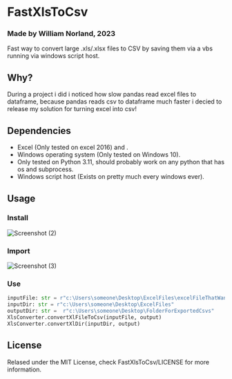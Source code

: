 # FastXlsToCsv
### Made by William Norland, 2023

Fast way to convert large .xls/.xlsx files to CSV by saving them via a vbs running via windows script host.
## Why?
During a project i did i noticed how slow pandas read excel files to dataframe, because pandas reads csv to dataframe much faster i decied to release my solution
for turning excel into csv!

## Dependencies
* Excel (Only tested on excel 2016) and .
* Windows operating system (Only tested on Windows 10).
* Only tested on Python 3.11, should probably work on any python that has os and subprocess.
* Windows script host (Exists on pretty much every windows ever).

## Usage
### Install
![Screenshot (2)](https://github.com/willayy/FastXlsToCsv/assets/117913560/219b6291-15c9-4b90-8d90-21404c50acfa)
### Import
![Screenshot (3)](https://github.com/willayy/FastXlsToCsv/assets/117913560/c73a81b7-c1d7-4e13-9980-8a5e7d6a7217)
### Use
```python
inputFile: str = r"c:\Users\someone\Desktop\ExcelFiles\excelFileThatWantsTobeCsv.xlsx"
inputDir: str = r"c:\Users\someone\Desktop\ExcelFiles"
outputDir: str =  r"c:\Users\someone\Desktop\FolderForExportedCsvs"
XlsConverter.convertXlFileToCsv(inputFile, output)
XlsConverter.convertXlDir(inputDir, output)
```

## License
Relased under the MIT License, check FastXlsToCsv/LICENSE for more information.

